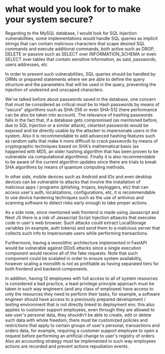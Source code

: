 # what would you look for to make your system secure?

Regarding to the MySQL database, I would look for SQL Injection vulnerabilities,
some implementations would handle SQL queries as implicit strings that can contain
malicious characters that scape desired SQL commands and execute additional commands,
both active such as DROP, DELETE or passive such as SELECT over INFORMATION_SCHEMA or even
SELECT over tables that contain sensitive information, as said, passwords, users addresses, etc

In order to prevent such vulnerabilities, SQL queries should be handled by ORMs or prepared
statements where we are able to define the query structure and the parameters that will be
used in the query, preventing the injection of undesired and unscaped characters.

We've talked before about passwords saved in the database, one concern that must be considered
as critical must be to Hash passwords by means of "secure" algorithms such as SHA-256 or even
SHA-512 (here performance can be also be taken into account). The relevance of hashing passwords
falls in the fact that, if a database gets compromised (as mentioned before, due to SQL Injection or
a similar attack), cleartext passwords would be exposed and be directly usable by the attacker to
impersonate users in the system. Also it is recommendable to add advanced hashing features such as random 
salts that make it more difficult to crack passwords by means of cryptographic techniques based
on SHA's mathematical basis (as happened with MD5, an older hashing algorithm that has been proven to be
vulnerable via computational algorithms). Finally it is also recommendable to be aware of the current
algorithm updates since there are trials to break SHA algorithms by means of quantum computing methods.

In other side, mobile devices such as Android and IOs and even desktop devices can be vulnerable to attacks 
that involve the installation of malicious apps / programs (phishing, trojans, keyloggers, etc) that can
access user's auth, localizations, configurations, etc, it is recommendable to use device hardening techniques
such as the use of antivirus and scanning software to detect risks early enough to take proper actions.

As a side note, since mentioned web frontend is made using Javascript and Next JS there is a risk of Javascript
Script Injection attaacks that executes code in user's web browser. Such attacks could extract LocalStorage variables
(in example, auth tokens) and send them to a malicious server that collects such info to impersonate users while performing
transactions.

Furthermore, having a monolithic architecture implemented in FastAPI would be vulnerable against DDoS attacks since a single 
execution component would receive all of the fake requests. Note that such component could be scalated in order to ensure
system availability, however scaling a monolith is not as profitable as having separated tiers for both frontend and backend 
components.

In addition, having 12 employees with full access to all of system resources is considered a bad practice, a least
privilege principle approach must be taken in such way engineers (and any class of employee) have access to only
the resources they need to perform their tasks, for example, a software engineer should have access to a previously 
prepared development / testing environment that is not directly linked to deployment env, this also applies to customer
support employees, even through they are allowed to see user's personal data, they shouldn't be able to create, edit
or delete such data with whole freedom, there must be customized policies and restrictions that apply to certain
groups of user's personal, transactions and orders data, for example, requiring a customer support employee to 
open a request before performing an artificial change to user's registry of orders. Also an accounting strategy must be
implemented in such way employees actions are recorded and prevent actions repudiation events.
